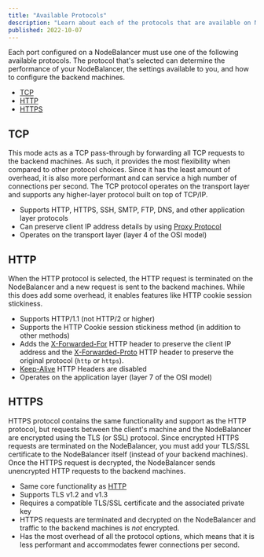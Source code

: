```yaml
---
title: "Available Protocols"
description: "Learn about each of the protocols that are available on NodeBalancers as well as the features and performance they offer."
published: 2022-10-07
---
```


Each port configured on a NodeBalancer must use one of the following available protocols. The protocol that's selected can determine the performance of your NodeBalancer, the settings available to you, and how to configure the backend machines.

- [TCP](#tcp)
- [HTTP](#http)
- [HTTPS](#https)

## TCP

This mode acts as a TCP pass-through by forwarding all TCP requests to the backend machines. As such, it provides the most flexibility when compared to other protocol choices. Since it has the least amount of overhead, it is also more performant and
can service a high number of connections per second. The TCP protocol operates on the transport layer and supports any higher-layer protocol built on top of TCP/IP.

- Supports HTTP, HTTPS, SSH, SMTP, FTP, DNS, and other application layer protocols
- Can preserve client IP address details by using [Proxy Protocol](/docs/products/networking/nodebalancers/guides/proxy-protocol/)
- Operates on the transport layer (layer 4 of the OSI model)

## HTTP

When the HTTP protocol is selected, the HTTP request is terminated on the NodeBalancer and a new request is sent to the backend machines. While this does add some overhead, it enables features like HTTP cookie session stickiness.

- Supports HTTP/1.1 (not HTTP/2 or higher)
- Supports the HTTP Cookie session stickiness method (in addition to other methods)
- Adds the [X-Forwarded-For](https://developer.mozilla.org/en-US/docs/Web/HTTP/Headers/X-Forwarded-For) HTTP header to preserve the client IP address and the [X-Forwarded-Proto](https://developer.mozilla.org/en-US/docs/Web/HTTP/Headers/X-Forwarded-Proto) HTTP header to preserve the original protocol (`http` or `https`).
- [Keep-Alive](https://developer.mozilla.org/en-US/docs/Web/HTTP/Headers/Keep-Alive) HTTP Headers are disabled
- Operates on the application layer (layer 7 of the OSI model)

## HTTPS

HTTPS protocol contains the same functionality and support as the HTTP protocol, but requests between the client's machine and the NodeBalancer are encrypted using the TLS (or SSL) protocol. Since encrypted HTTPS requests are terminated on the NodeBalancer, you must add your TLS/SSL certificate to the NodeBalancer itself (instead of your backend machines). Once the HTTPS request is decrypted, the NodeBalancer sends unencrypted HTTP requests to the backend machines.

- Same core functionality as [HTTP](#http)
- Supports TLS v1.2 and v1.3
- Requires a compatible TLS/SSL certificate and the associated private key
- HTTPS requests are terminated and decrypted on the NodeBalancer and traffic to the backend machines is *not* encrypted.
- Has the most overhead of all the protocol options, which means that it is less performant and accommodates fewer connections per second.